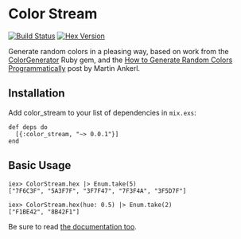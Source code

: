 # Color Stream

[![Build Status](https://api.travis-ci.org/code-lever/color-stream-elixir.svg)](https://travis-ci.org/code-lever/color-stream-elixir)
[![Hex Version](https://img.shields.io/hexpm/v/color_stream_elixir.svg "Hex Version")](https://hex.pm/packages/color_stream_elixir)

Generate random colors in a pleasing way, based on work from the [ColorGenerator](https://github.com/jpmckinney/color-generator) Ruby gem, and the [How to Generate Random Colors Programmatically](http://martin.ankerl.com/2009/12/09/how-to-create-random-colors-programmatically/) post by Martin Ankerl.

## Installation

Add color_stream to your list of dependencies in `mix.exs`:

    def deps do
      [{:color_stream, "~> 0.0.1"}]
    end

## Basic Usage

    iex> ColorStream.hex |> Enum.take(5)
    ["7F6C3F", "5A3F7F", "3F7F47", "7F3F4A", "3F5D7F"]

    iex> ColorStream.hex(hue: 0.5) |> Enum.take(2)
    ["F1BE42", "8B42F1"]

Be sure to read [the documentation too](http://hexdocs.pm/color_stream).
